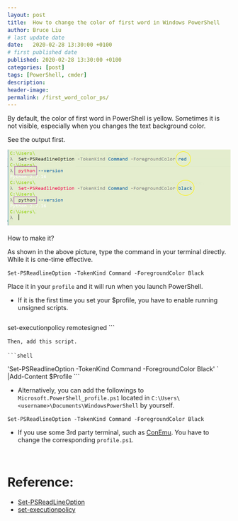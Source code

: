 ```yaml
---
layout: post
title:  How to change the color of first word in Windows PowerShell
author: Bruce Liu
# last update date
date:   2020-02-28 13:30:00 +0100
# first published date
published: 2020-02-28 13:30:00 +0100
categories: [post]
tags: [PowerShell, cmder]
description: 
header-image: 
permalink: /first_word_color_ps/
---
```

By default, the color of first word in PowerShell is yellow. Sometimes it is not visible, especially when you changes the text background color.
<!--the above is the excerpt-->
<!--more-->
<!--the following is the text-->
See the output first.

<div align="center"><img width="900" src="/assets/pics/powershell01.png"/></div>

<br>
How to make it?

As shown in the above picture, type the command in your terminal directly. While it is one-time effective.

```shell
Set-PSReadlineOption -TokenKind Command -ForegroundColor Black
```

Place it in your `profile` and it will run when you launch PowerShell.

- If it is the first time you set your $profile, you have to enable running unsigned scripts.

	```shell
set-executionpolicy remotesigned
	```
	
	Then, add this script.
	
	```shell
'Set-PSReadlineOption -TokenKind Command -ForegroundColor Black' `
|Add-Content $Profile
	```

- Alternatively, you can add the followings to `Microsoft.PowerShell_profile.ps1` located in `C:\Users\<username>\Documents\WindowsPowerShell` by yourself.

```shell
Set-PSReadlineOption -TokenKind Command -ForegroundColor Black
```

- If you use some 3rd party terminal, such as [ConEmu](https://conemu.github.io/). You have to change the corresponding `profile.ps1`.

<br>

# Reference:

- [Set-PSReadLineOption](https://stackoverflow.com/a/43015533/12371819)
- [set-executionpolicy](https://superuser.com/a/106363)
